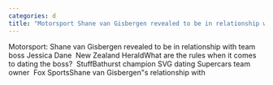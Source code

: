 ```yaml
---
categories: d
title: "Motorsport Shane van Gisbergen revealed to be in relationship with team boss Jessica Dane  New Zealand Herald"
---
```

Motorsport: Shane van Gisbergen revealed to be in relationship with team boss Jessica Dane&nbsp;&nbsp;New Zealand HeraldWhat are the rules when it comes to dating the boss?&nbsp;&nbsp;StuffBathurst champion SVG dating Supercars team owner&nbsp;&nbsp;Fox SportsShane van Gisbergen"s relationship with 